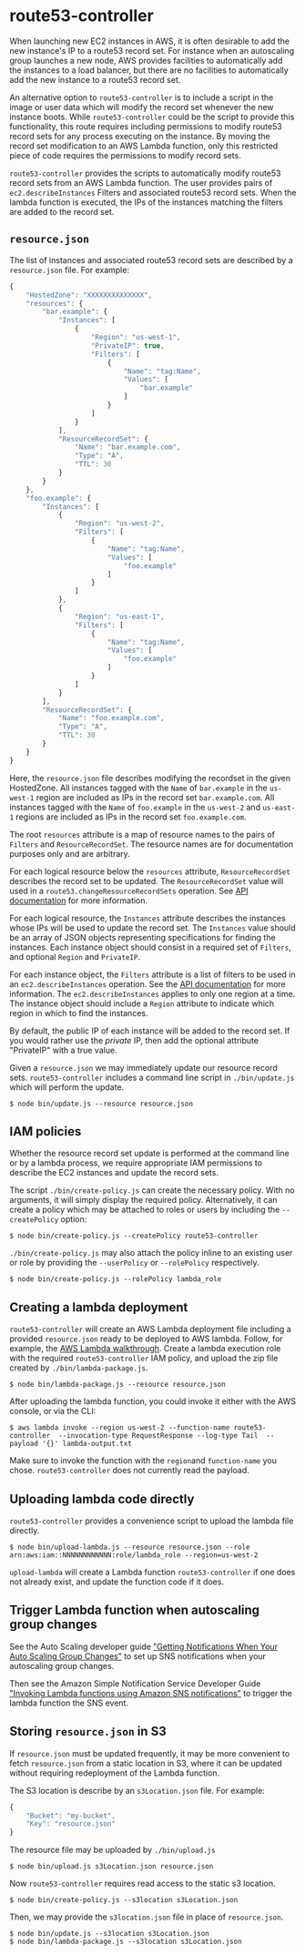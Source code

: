 # route53-controller

When launching new EC2 instances in AWS, it is often desirable to add
the new instance's IP to a route53 record set.  For instance when an
autoscaling group launches a new node, AWS provides facilities to
automatically add the instances to a load balancer, but there are no
facilities to automatically add the new instance to a route53 record
set. 

An alternative option to `route53-controller` is to include a script
in the image or user data which will modify the record set whenever
the new instance boots.  While `route53-controller` could be the
script to provide this functionality, this route requires including
permissions to modify route53 record sets for any process executing on
the instance.  By moving the record set modification to an AWS Lambda
function, only this restricted piece of code requires the permissions
to modify record sets.

`route53-controller` provides the scripts to automatically modify
route53 record sets from an AWS Lambda function.  The user provides
pairs of `ec2.describeInstances` Filters and associated route53 record
sets.  When the lambda function is executed, the IPs of the instances
matching the filters are added to the record set.

## `resource.json`

The list of instances and associated route53 record sets are described
by a `resource.json` file.  For example:

```javascript
{
    "HostedZone": "XXXXXXXXXXXXXX",
    "resources": {
        "bar.example": {
            "Instances": [
                {
                    "Region": "us-west-1",
                    "PrivateIP": true,
                    "Filters": [
                        {
                            "Name": "tag:Name",
                            "Values": [
                                "bar.example"
                            ]
                        }
                    ]
                }
            ],
            "ResourceRecordSet": {
                "Name": "bar.example.com",
                "Type": "A",
                "TTL": 30
            }
        }
    },
    "foo.example": {
        "Instances": [
            {
                "Region": "us-west-2",
                "Filters": [
                    {
                        "Name": "tag:Name",
                        "Values": [
                            "foo.example"
                        ]
                    }
                ]
            },
            {
                "Region": "us-east-1",
                "Filters": [
                    {
                        "Name": "tag:Name",
                        "Values": [
                            "foo.example"
                        ]
                    }
                ]
            }
        ],
        "ResourceRecordSet": {
            "Name": "foo.example.com",
            "Type": "A",
            "TTL": 30
        }
    }
}
```

Here, the `resource.json` file describes modifying the recordset in
the given HostedZone.  All instances tagged with the `Name` of
`bar.example` in the `us-west-1` region are included as IPs in the
record set `bar.example.com`.  All instances tagged with the `Name` of
`foo.example` in the `us-west-2` and `us-east-1` regions are included
as IPs in the record set `foo.example.com`.

The root `resources` attribute is a map of resource names to the pairs
of `Filters` and `ResourceRecordSet`.  The resource names are for
documentation purposes only and are arbitrary.

For each logical resource below the `resources` attribute,
`ResourceRecordSet` describes the record set to be updated.  The
`ResourceRecordSet` value will used in a
`route53.changeResourceRecordSets` operation.  See [API
documentation](http://docs.aws.amazon.com/AWSJavaScriptSDK/latest/AWS/Route53.html#changeResourceRecordSets-property)
for more information.

For each logical resource, the `Instances` attribute describes the
instances whose IPs will be used to update the record set.  The
`Instances` value should be an array of JSON objects representing
specifications for finding the instances.  Each instance object should
consist in a required set of `Filters`, and optional `Region` and
`PrivateIP`.

For each instance object, the `Filters` attribute is a list of filters
to be used in an `ec2.describeInstances` operation.  See the [API
documentation](http://docs.aws.amazon.com/AWSJavaScriptSDK/latest/AWS/EC2.html#describeInstances-property)
for more information.  The `ec2.describeInstances` applies to only one
region at a time.  The instance object should include a `Region`
attribute to indicate which region in which to find the instances.

By default, the public IP of each instance will be added to the record
set.  If you would rather use the *private* IP, then add the optional
attribute "PrivateIP" with a true value.

Given a `resource.json` we may immediately update our resource record
sets.  `route53-controller` includes a command line script in
`./bin/update.js` which will perform the update.

```
$ node bin/update.js --resource resource.json
```

## IAM policies

Whether the resource record set update is performed at the command
line or by a lambda process, we require appropriate IAM permissions to
describe the EC2 instances and update the record sets.  

The script `./bin/create-policy.js` can create the necessary policy.
With no arguments, it will simply display the required policy.
Alternatively, it can create a policy which may be attached to roles
or users by including the `--createPolicy` option:

```
$ node bin/create-policy.js --createPolicy route53-controller
```

`./bin/create-policy.js` may also attach the policy inline to an
existing user or role by providing the `--userPolicy` or
`--rolePolicy` respectively.

```
$ node bin/create-policy.js --rolePolicy lambda_role
```

## Creating a lambda deployment

`route53-controller` will create an AWS Lambda deployment file
including a provided `resource.json` ready to be deployed to AWS
lambda.  Follow, for example, the [AWS Lambda
walkthrough](http://docs.aws.amazon.com/lambda/latest/dg/walkthrough-s3-events-adminuser-prepare.html).
Create a lambda execution role with the required `route53-controller`
IAM policy, and upload the zip file created by `./bin/lambda-package.js`.

```
$ node bin/lambda-package.js --resource resource.json
```

After uploading the lambda function, you could invoke it either with the AWS console, or via the CLI:
```
$ aws lambda invoke --region us-west-2 --function-name route53-controller  --invocation-type RequestResponse --log-type Tail  --payload '{}' lambda-output.txt
```
Make sure to invoke the function with the `region`and `function-name`
you chose.  `route53-controller` does not currently read the payload.

## Uploading lambda code directly

`route53-controller` provides a convenience script to upload the lambda file directly.

```
$ node bin/upload-lambda.js --resource resource.json --role arn:aws:iam::NNNNNNNNNNNN:role/lambda_role --region=us-west-2
```

`upload-lambda` will create a Lambda function `route53-controller` if
one does not already exist, and update the function code if it does.


## Trigger Lambda function when autoscaling group changes

See the Auto Scaling developer guide ["Getting Notifications When Your
Auto Scaling Group
Changes"](http://docs.aws.amazon.com/AutoScaling/latest/DeveloperGuide/ASGettingNotifications.html)
to set up SNS notifications when your autoscaling group changes.

Then see the Amazon Simple Notification Service Developer Guide
["Invoking Lambda functions using Amazon SNS
notifications"](http://docs.aws.amazon.com/sns/latest/dg/sns-lambda.html)
to trigger the lambda function the SNS event.

## Storing `resource.json` in S3

If `resource.json` must be updated frequently, it may be more
convenient to fetch `resource.json` from a static location in S3,
where it can be updated without requiring redeployment of the Lambda
function.  

The S3 location is describe by an `s3Location.json` file.  For example: 

```javascript
{
    "Bucket": "my-bucket",
    "Key": "resource.json"
}
```

The resource file may be uploaded by `./bin/upload.js`

```
$ node bin/upload.js s3Location.json resource.json
```

Now `route53-controller` requires read access to the static s3 location.
```
$ node bin/create-policy.js --s3location s3Location.json
```

Then, we may provide the `s3location.json` file in place of `resource.json`.
```
$ node bin/update.js --s3location s3Location.json
$ node bin/lambda-package.js --s3location s3Location.json
```

